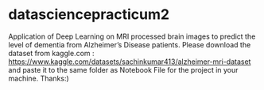 # datasciencepracticum2
Application of Deep Learning on MRI processed brain images to predict the level of dementia from Alzheimer’s Disease patients.
Please download the dataset from kaggle.com : https://www.kaggle.com/datasets/sachinkumar413/alzheimer-mri-dataset and paste it to the same folder as 
Notebook File for the project in your machine. 
Thanks:)
